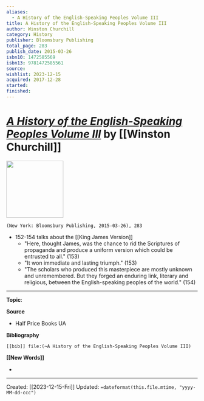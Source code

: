 ```yaml
---
aliases:
  - A History of the English-Speaking Peoples Volume III
title: A History of the English-Speaking Peoples Volume III
author: Winston Churchill
category: History
publisher: Bloomsbury Publishing
total_page: 283
publish_date: 2015-03-26
isbn10: 1472585569
isbn13: 9781472585561
source: 
wishlist: 2023-12-15
acquired: 2017-12-28
started: 
finished:
---
```

# *[A History of the English-Speaking Peoples Volume III]()* by [[Winston Churchill]]

<img src="http://books.google.com/books/content?id=F7DTBQAAQBAJ&printsec=frontcover&img=1&zoom=1&source=gbs_api" width=150>

`(New York: Bloomsbury Publishing, 2015-03-26), 283`

- 152-154 talks about the [[King James Version]]
	- "Here, thought James, was the chance to rid the Scriptures of propaganda and produce a uniform version which could be entrusted to all." (153)
	- "It won immediate and lasting triumph." (153)
	- "The scholars who produced this masterpiece are mostly unknown and unremembered. But they forged an enduring link, literary and religious, between the English-speaking peoples of the world." (154)

--- 
**Topic**: 

**Source**
- Half Price Books UA

**Bibliography**

```query
[[bib]] file:(~A History of the English-Speaking Peoples Volume III)
```
 

**[[New Words]]**

- 

---
Created: [[2023-12-15-Fri]]
Updated: `=dateformat(this.file.mtime, "yyyy-MM-dd-ccc")`